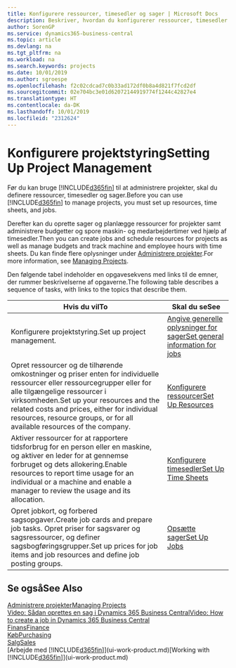 ```yaml
---
title: Konfigurere ressourcer, timesedler og sager | Microsoft Docs
description: Beskriver, hvordan du konfigurerer ressourcer, timesedler og sager til at administrere projekter.
author: SorenGP
ms.service: dynamics365-business-central
ms.topic: article
ms.devlang: na
ms.tgt_pltfrm: na
ms.workload: na
ms.search.keywords: projects
ms.date: 10/01/2019
ms.author: sgroespe
ms.openlocfilehash: f2c02cdcad7c0b33ad172df0b8a4d821f7fcd2df
ms.sourcegitcommit: 02e704bc3e01d62072144919774f1244c42827e4
ms.translationtype: HT
ms.contentlocale: da-DK
ms.lasthandoff: 10/01/2019
ms.locfileid: "2312624"
---
```

# <a name="setting-up-project-management"></a><span data-ttu-id="49210-103">Konfigurere projektstyring</span><span class="sxs-lookup"><span data-stu-id="49210-103">Setting Up Project Management</span></span>
<span data-ttu-id="49210-104">Før du kan bruge [!INCLUDE[d365fin](includes/d365fin_md.md)] til at administrere projekter, skal du definere ressourcer, timesedler og sager.</span><span class="sxs-lookup"><span data-stu-id="49210-104">Before you can use [!INCLUDE[d365fin](includes/d365fin_md.md)] to manage projects, you must set up resources, time sheets, and jobs.</span></span>

<span data-ttu-id="49210-105">Derefter kan du oprette sager og planlægge ressourcer for projekter samt administrere budgetter og spore maskin- og medarbejdertimer ved hjælp af timesedler.</span><span class="sxs-lookup"><span data-stu-id="49210-105">Then you can create jobs and schedule resources for projects as well as manage budgets and track machine and employee hours with time sheets.</span></span> <span data-ttu-id="49210-106">Du kan finde flere oplysninger under [Administrere projekter](projects-manage-projects.md).</span><span class="sxs-lookup"><span data-stu-id="49210-106">For more information, see [Managing Projects](projects-manage-projects.md).</span></span>  

<span data-ttu-id="49210-107">Den følgende tabel indeholder en opgavesekvens med links til de emner, der rummer beskrivelserne af opgaverne.</span><span class="sxs-lookup"><span data-stu-id="49210-107">The following table describes a sequence of tasks, with links to the topics that describe them.</span></span>

| <span data-ttu-id="49210-108">Hvis du vil</span><span class="sxs-lookup"><span data-stu-id="49210-108">To</span></span> | <span data-ttu-id="49210-109">Skal du se</span><span class="sxs-lookup"><span data-stu-id="49210-109">See</span></span> |
| --- | --- |
| <span data-ttu-id="49210-110">Konfigurere projektstyring.</span><span class="sxs-lookup"><span data-stu-id="49210-110">Set up project management.</span></span>|[<span data-ttu-id="49210-111">Angive generelle oplysninger for sager</span><span class="sxs-lookup"><span data-stu-id="49210-111">Set general information for jobs</span></span>](projects-how-setup-jobs.md#to-set-general-information-for-jobs)|
| <span data-ttu-id="49210-112">Opret ressourcer og de tilhørende omkostninger og priser enten for individuelle ressourcer eller ressourcegrupper eller for alle tilgængelige ressourcer i virksomheden.</span><span class="sxs-lookup"><span data-stu-id="49210-112">Set up your resources and the related costs and prices, either for individual resources, resource groups, or for all available resources of the company.</span></span> |[<span data-ttu-id="49210-113">Konfigurere ressourcer</span><span class="sxs-lookup"><span data-stu-id="49210-113">Set Up Resources</span></span>](projects-how-setup-resources.md) |
| <span data-ttu-id="49210-114">Aktiver ressourcer for at rapportere tidsforbrug for en person eller en maskine, og aktiver en leder for at gennemse forbruget og dets allokering.</span><span class="sxs-lookup"><span data-stu-id="49210-114">Enable resources to report time usage for an individual or a machine and enable a manager to review the usage and its allocation.</span></span> |[<span data-ttu-id="49210-115">Konfigurere timesedler</span><span class="sxs-lookup"><span data-stu-id="49210-115">Set Up Time Sheets</span></span>](projects-how-setup-time-sheets.md) |
| <span data-ttu-id="49210-116">Opret jobkort, og forbered sagsopgaver.</span><span class="sxs-lookup"><span data-stu-id="49210-116">Create job cards and prepare job tasks.</span></span> <span data-ttu-id="49210-117">Opret priser for sagsvarer og sagsressourcer, og definer sagsbogføringsgrupper.</span><span class="sxs-lookup"><span data-stu-id="49210-117">Set up prices for job items and job resources and define job posting groups.</span></span> |[<span data-ttu-id="49210-118">Opsætte sager</span><span class="sxs-lookup"><span data-stu-id="49210-118">Set Up Jobs</span></span>](projects-how-setup-jobs.md) |

## <a name="see-also"></a><span data-ttu-id="49210-119">Se også</span><span class="sxs-lookup"><span data-stu-id="49210-119">See Also</span></span>

[<span data-ttu-id="49210-120">Administrere projekter</span><span class="sxs-lookup"><span data-stu-id="49210-120">Managing Projects</span></span>](projects-manage-projects.md)  
[<span data-ttu-id="49210-121">Video: Sådan oprettes en sag i Dynamics 365 Business Central</span><span class="sxs-lookup"><span data-stu-id="49210-121">Video: How to create a job in Dynamics 365 Business Central</span></span>](https://www.youtube.com/watch?v=VqaPWr7BWmw)  
[<span data-ttu-id="49210-122">Finans</span><span class="sxs-lookup"><span data-stu-id="49210-122">Finance</span></span>](finance.md)  
[<span data-ttu-id="49210-123">Køb</span><span class="sxs-lookup"><span data-stu-id="49210-123">Purchasing</span></span>](purchasing-manage-purchasing.md)  
[<span data-ttu-id="49210-124">Salg</span><span class="sxs-lookup"><span data-stu-id="49210-124">Sales</span></span>](sales-manage-sales.md)  
<span data-ttu-id="49210-125">[Arbejde med [!INCLUDE[d365fin](includes/d365fin_md.md)]](ui-work-product.md)</span><span class="sxs-lookup"><span data-stu-id="49210-125">[Working with [!INCLUDE[d365fin](includes/d365fin_md.md)]](ui-work-product.md)</span></span>  
